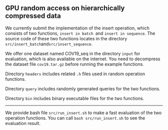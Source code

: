 ## GPU random access on hierarchically compressed data

We currently submit the implementation of the insert operation, which consists of two functions, `insert in batch `and `insert in sequence`. The source code of these two functions locates in the directory `src/insert_batch`and`src/insert_sequence`. 

We offer one dataset named COV19\_seq in the directory `input` for evaluation, which is also available on the internet. You need to decompress the dataset file `cov19.tar.gz` before running the example functions. 

Directory `headers` includes related `.h` files used in random operation functions.

Directory `query` includes randomly generated queries for the two functions. 

Directory `bin` includes binary executable files for the two functions. 

----

We provide bash file `src/run_insert.sh` to make a fast evaluation of the two operation functions. You can call `bash src/run_insert.sh` to see the evaluation result.

